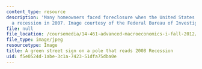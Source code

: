 ```yaml
---
content_type: resource
description: 'Many homeowners faced foreclosure when the United States slipped into
  a recession in 2007. Image courtesy of the Federal Bureau of Investigation. '
file: null
file_location: /coursemedia/14-461-advanced-macroeconomics-i-fall-2012/f5e0524d1abe3c1a742351dfa75dba0e_14-461f12.jpg
file_type: image/jpeg
resourcetype: Image
title: A green street sign on a pole that reads 2008 Recession
uid: f5e0524d-1abe-3c1a-7423-51dfa75dba0e
---
```

